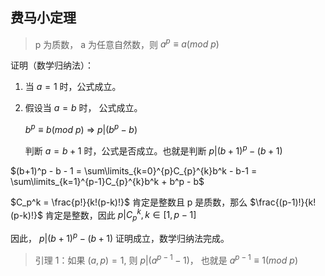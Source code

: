 

## 费马小定理

> p 为质数， a 为任意自然数，则 $a^p \equiv a(mod \ p)$

证明（数学归纳法）：

1. 当 $a = 1$ 时，公式成立。
2. 假设当 $a = b$ 时， 公式成立。

    $b^p \equiv b(mod \ p)$ => $p | (b^p - b)$

    判断 $a = b+1$ 时，公式是否成立。也就是判断 $p | (b+1)^p - (b+1)$

$(b+1)^p - b - 1 = \sum\limits_{k=0}^{p}C_{p}^{k}b^k - b-1 =  \sum\limits_{k=1}^{p-1}C_{p}^{k}b^k  + b^p - b$

$C_p^k = \frac{p!}{k!(p-k)!}$ 肯定是整数且 p 是质数，那么 $\frac{(p-1)!}{k!(p-k)!}$ 肯定是整数，因此 $p | C_p^k, k \in [1, p-1]$

因此， $p | (b+1)^p - (b+1)$ 证明成立，数学归纳法完成。

> 引理 1：如果 $(a, p) = 1$, 则 $p | (a^{p-1} - 1)$， 也就是 $a^{p-1} \equiv 1 (mod \ p)$






